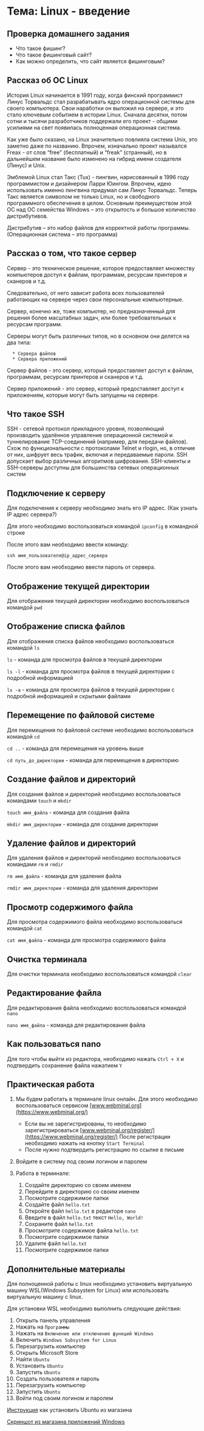 # Тема: Linux - введение

## Проверка домашнего задания

* Что такое фишинг?
* Что такое фишинговый сайт?
* Как можно определить, что сайт является фишинговым?

## Рассказ об ОС Linux

История Linux начинается в 1991 году, когда финский программист Линус
Торвальдс стал разрабатывать ядро операционной системы для своего
компьютера. Свои наработки он выложил на сервере, и это стало ключевым
событием в истории Linux. Сначала десятки, потом сотни и тысячи разработчиков
поддержали его проект - общими усилиями на свет появилась полноценная
операционная система.

Как уже было сказано, на Linux значительно повлияла система Unix, это заметно
даже по названию. Впрочем, изначально проект назывался Freax - от слов “free”
(бесплатный) и “freak” (странный), но в дальнейшем название было изменено на
гибрид имени создателя (Линус) и Unix.

Эмблемой Linux стал Такс (Tux) - пингвин, нарисованный в 1996 году
программистом и дизайнером Ларри Юингом. Впрочем, идею использовать
именно пингвина придумал сам Линус Торвальдс. Теперь Такс является символом
не только Linux, но и свободного программного обеспечения в целом.
Основным преимуществом этой ОС над ОС семейства Windows – это открытость
и большое количество дистрибутивов.

Дистрибутив – это набор файлов для корректной работы программы.
(Операционная система – это программа)

## Рассказ о том, что такое сервер

Сервер - это техническое решение, которое предоставляет множеству
компьютеров доступ к файлам, программам, ресурсам принтеров и сканеров и т.д.

Следовательно, от него зависит работа всех пользователей работающих на
сервере через свои персональные компьютерные.

Сервер, конечно же, тоже компьютер, но предназначенный для решения более
масштабных задач, или более требовательных к ресурсам программ.

Серверы могут быть различных типов, но в основном они делятся на два типа:

      * Сервера файлов
      * Сервера приложений

Сервер файлов - это сервер, который предоставляет доступ к файлам,
программам, ресурсам принтеров и сканеров и т.д.

Сервер приложений - это сервер, который предоставляет доступ к
приложениям, которые могут быть запущены на сервере.

## Что такое SSH

SSH - сетевой протокол прикладного уровня, позволяющий производить
удалённое управление операционной системой и туннелирование TCP-соединений (например, для передачи файлов). Схож по
функциональности с
протоколами Telnet и rlogin, но, в отличие от них, шифрует весь трафик, включая и
передаваемые пароли. SSH допускает выбор различных алгоритмов шифрования.
SSH-клиенты и SSH-серверы доступны для большинства сетевых операционных
систем

## Подключение к серверу

Для подключения к серверу необходимо знать его IP адрес.
(Как узнать IP адрес сервера?)

Для этого необходимо воспользоваться командой `ipconfig` в командной строке

После этого вам необходимо ввести команду:

`ssh имя_пользователя@ip_адрес_сервера`

После этого вам необходимо ввести пароль от сервера.

## Отображение текущей директории

Для отображения текущей директории необходимо воспользоваться командой `pwd`

## Отображение списка файлов

Для отображения списка файлов необходимо воспользоваться командой `ls`

`ls` - команда для просмотра файлов в текущей директории

`ls -l` - команда для просмотра файлов в текущей директории с подробной информацией

`ls -a` - команда для просмотра файлов в текущей директории с подробной информацией и скрытыми файлами

## Перемещение по файловой системе

Для перемещения по файловой системе необходимо воспользоваться командой `cd`

`cd ..` - команда для перемещения на уровень выше

`cd путь_до_директории` - команда для перемещения в директорию

## Создание файлов и директорий

Для создания файлов и директорий необходимо воспользоваться командами `touch` и `mkdir`

`touch имя_файла` - команда для создания файла

`mkdir имя_директории` - команда для создания директории

## Удаление файлов и директорий

Для удаления файлов и директорий необходимо воспользоваться командами `rm` и `rmdir`

`rm имя_файла` - команда для удаления файла

`rmdir имя_директории` - команда для удаления директории

## Просмотр содержимого файла

Для просмотра содержимого файла необходимо воспользоваться командой `cat`

`cat имя_файла` - команда для просмотра содержимого файла

## Очистка терминала

Для очистки терминала необходимо воспользоваться командой `clear`

## Редактирование файла

Для редактирования файла необходимо воспользоваться командой `nano`

`nano имя_файла` - команда для редактирования файла

## Как пользоваться nano

Для того чтобы выйти из редактора, необходимо нажать `Ctrl + X` и подтвердить сохранение файла нажатием `Y`

## Практическая работа

1. Мы будем работать в терминале linux онлайн. Для этого необходимо воспользоваться сервисом [www.webminal.org](https://www.webminal.org/)

    - Если вы не зарегистрированы, то необходимо зарегистрироваться [www.webminal.org/register/](https://www.webminal.org/register/) После регистрации необходимо нажать на кнопку `Start Terminal`
    - После нужно подтвердить регистрацию по ссылке в письме

2. Войдите в систему под своим логином и паролем

3. Работа в терминале:
   1. Создайте директорию со своим именем
   2. Перейдите в директорию со своим именем
   3. Посмотрите содержимое папки
   4. Создайте файл `hello.txt`
   5. Откройте файл `hello.txt` в редакторе `nano`
   6. Введите в файл `hello.txt` текст `Hello, World!`
   7. Сохраните файл `hello.txt`
   8. Просмотрите содержимое файла `hello.txt`
   9. Посмотрите содержимое папки
   10. Удалите файл `hello.txt`
   11. Посмотрите содержимое папки





## Дополнительные материалы
   
Для полноценной работы с linux необходимо установить виртуальную машину WSL(Windows Subsystem for Linux) или использовать виртуальную машину с linux. 

Для установки WSL необходимо выполнить следующие действия:
   
   1. Открыть панель управления
   2. Нажать на `Программы`
   3. Нажать на `Включение или отключение функций Windows`
   4. Включить `Windows Subsystem for Linux`
   5. Перезагрузить компьютер
   6. Открыть Microsoft Store
   7. Найти `Ubuntu`
   8. Установить `Ubuntu`
   9. Запустить `Ubuntu`
   10. Создать пользователя и пароль
   11. Перезагрузить компьютер
   12. Запустить `Ubuntu`
   13. Войти под своим логином и паролем

[Инструкция](https://ubuntu-admin.ru/ubuntu-wsl/) как установить Ubuntu из магазина

[Скриншот из магазина приложений Windows](ubuntu.png)